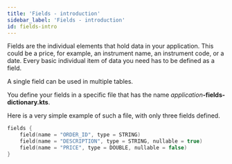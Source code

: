 ```yaml
---
title: 'Fields - introduction'
sidebar_label: 'Fields - introduction'
id: fields-intro
---
```


Fields are the individual elements that hold data in your application. This could be a price, for example, an instrument name, an instrument code, or a date. Every basic individual item of data you need has to be defined as a field.  

A single field can be used in multiple tables.

You define your fields in a specific file that has the name _application_**-fields-dictionary.kts**.

Here is a very simple example of such a file, with only three fields defined.

```kotlin
fields {
    field(name = "ORDER_ID", type = STRING)
    field(name = "DESCRIPTION", type = STRING, nullable = true)
    field(name = "PRICE", type = DOUBLE, nullable = false)
}
```



